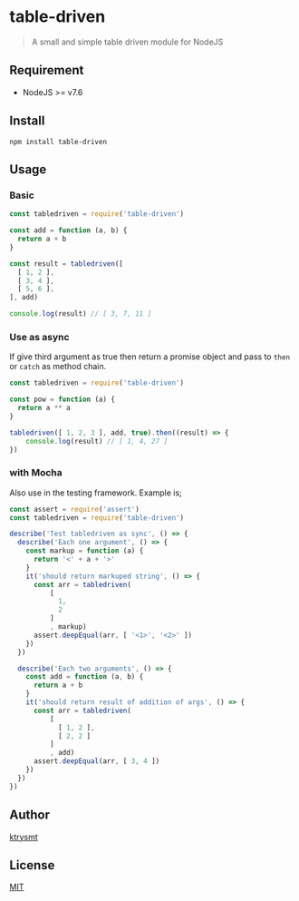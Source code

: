 # table-driven

> A small and simple table driven module for NodeJS

## Requirement

- NodeJS >= v7.6

## Install

```
npm install table-driven
```

## Usage

### Basic 

```js
const tabledriven = require('table-driven')

const add = function (a, b) {
  return a + b
}

const result = tabledriven([
  [ 1, 2 ],
  [ 3, 4 ],
  [ 5, 6 ],
], add)

console.log(result) // [ 3, 7, 11 ]
```

### Use as async

If give third argument as true then return a promise object and pass to `then` or `catch` as method chain.

```js
const tabledriven = require('table-driven')

const pow = function (a) {
  return a ** a
}

tabledriven([ 1, 2, 3 ], add, true).then((result) => {
    console.log(result) // [ 1, 4, 27 ]
})      
```

### with Mocha

Also use in the testing framework. Example is;

```js
const assert = require('assert')
const tabledriven = require('table-driven')

describe('Test tabledriven as sync', () => {
  describe('Each one argument', () => {
    const markup = function (a) {
      return '<' + a + '>'
    }
    it('should return markuped string', () => {
      const arr = tabledriven(
          [
            1, 
            2
          ]
          , markup)
      assert.deepEqual(arr, [ '<1>', '<2>' ])
    })
  })

  describe('Each two arguments', () => {
    const add = function (a, b) {
      return a + b
    }
    it('should return result of addition of args', () => {
      const arr = tabledriven(
          [ 
            [ 1, 2 ], 
            [ 2, 2 ]
          ]
          , add)
      assert.deepEqual(arr, [ 3, 4 ])
    })
  })
}) 
```

## Author

[ktrysmt](https://twitter.com/ktrysmt)

## License

[MIT](./LICENSE)
